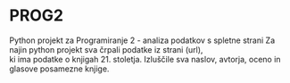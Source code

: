 # PROG2
Python projekt za Programiranje 2 - analiza podatkov s spletne strani
Za najin python projekt sva črpali podatke iz strani (url),  
ki ima podatke o knjigah 21. stoletja. Izluščile sva naslov, 
avtorja, oceno in glasove posamezne knjige.
